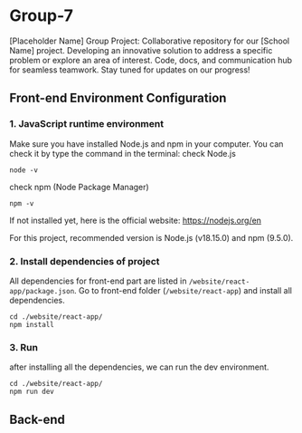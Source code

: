 # Group-7
[Placeholder Name] Group Project: Collaborative repository for our [School Name] project. Developing an innovative solution to address a specific problem or explore an area of interest. Code, docs, and communication hub for seamless teamwork. Stay tuned for updates on our progress!

## Front-end Environment Configuration
### 1. JavaScript runtime environment
Make sure you have installed Node.js and npm in your computer. You can check it by type the command in the terminal:
check Node.js
```
node -v
```
check npm (Node Package Manager)
```
npm -v
```

If not installed yet, here is the official website:
https://nodejs.org/en

For this project, recommended version is Node.js (v18.15.0) and npm (9.5.0).
### 2. Install dependencies of project
All dependencies for front-end part are listed in `/website/react-app/package.json`.
Go to front-end folder (`/website/react-app`) and install all dependencies.
```
cd ./website/react-app/
npm install
```
### 3. Run
after installing all the dependencies, we can run the dev environment.
```
cd ./website/react-app/
npm run dev
```

## Back-end
